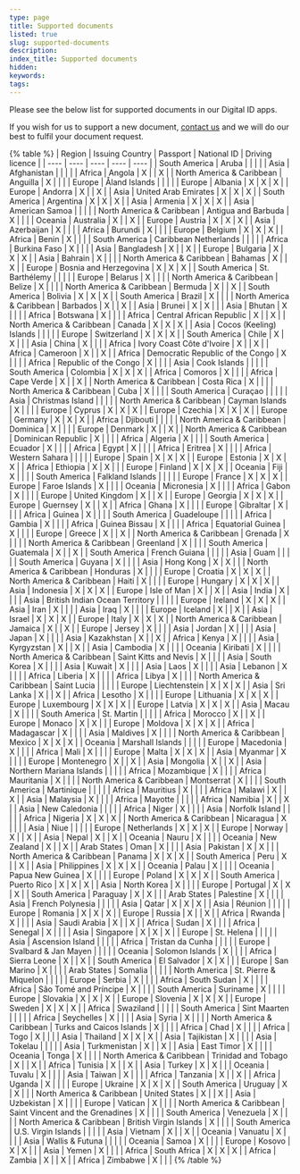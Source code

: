 ```yaml
---
type: page
title: Supported documents
listed: true
slug: supported-documents
description: 
index_title: Supported documents
hidden: 
keywords: 
tags: 
---
```


Please see the below list for supported documents in our Digital ID apps.

If you wish for us to support a new document, [contact us](https://support.yoti.com) and we will do our best to fulfil your document request.

{% table %}
| Region | Issuing Country | Passport | National ID | Driving licence | 
| ---- | ---- | ---- | ---- | ---- | 
| South America | Aruba |  |  |  | 
| Asia | Afghanistan |  |  |  | 
| Africa | Angola | X |  | X | 
| North America & Caribbean | Anguilla | X |  |  | 
| Europe | Åland Islands |  |  |  | 
| Europe | Albania | X | X | X | 
| Europe | Andorra | X |  | X | 
| Asia | United Arab Emirates | X | X | X | 
| South America | Argentina | X | X | X | 
| Asia | Armenia | X | X | X | 
| Asia | American Samoa |  |  |  | 
| North America & Caribbean | Antigua and Barbuda | X |  |  | 
| Oceania | Australia | X |  | X | 
| Europe | Austria | X | X | X | 
| Asia | Azerbaijan | X |  |  | 
| Africa | Burundi | X |  |  | 
| Europe | Belgium | X | X | X | 
| Africa | Benin | X |  |  | 
| South America | Caribbean Netherlands |  |  |  | 
| Africa | Burkina Faso | X |  |  | 
| Asia | Bangladesh | X |  | X | 
| Europe | Bulgaria | X | X | X | 
| Asia | Bahrain | X |  |  | 
| North America & Caribbean | Bahamas | X |  | X | 
| Europe | Bosnia and Herzegovina | X | X | X | 
| South America | St. Barthélemy |  |  |  | 
| Europe | Belarus | X |  |  | 
| North America & Caribbean | Belize | X |  |  | 
| North America & Caribbean | Bermuda | X |  | X | 
| South America | Bolivia | X | X | X | 
| South America | Brazil | X |  |  | 
| North America & Caribbean | Barbados | X |  | X | 
| Asia | Brunei | X | X |  | 
| Asia | Bhutan | X |  |  | 
| Africa | Botswana | X |  |  | 
| Africa | Central African Republic | X |  | X | 
| North America & Caribbean | Canada | X | X | X | 
| Asia | Cocos (Keeling) Islands |  |  |  | 
| Europe | Switzerland | X | X | X | 
| South America | Chile | X | X |  | 
| Asia | China | X |  |  | 
| Africa | Ivory Coast Côte d'Ivoire | X |  | X | 
| Africa | Cameroon | X |  | X | 
| Africa | Democratic Republic of the Congo | X |  |  | 
| Africa | Republic of the Congo | X |  |  | 
| Asia | Cook Islands |  |  |  | 
| South America | Colombia | X | X | X | 
| Africa | Comoros | X |  |  | 
| Africa | Cape Verde | X |  | X | 
| North America & Caribbean | Costa Rica | X |  |  | 
| North America & Caribbean | Cuba | X |  |  | 
| South America | Curaçao |  |  |  | 
| Asia | Christmas Island |  |  |  | 
| North America & Caribbean | Cayman Islands | X |  |  | 
| Europe | Cyprus | X | X | X | 
| Europe | Czechia | X | X | X | 
| Europe | Germany | X | X | X | 
| Africa | Djibouti |  |  |  | 
| North America & Caribbean | Dominica | X |  |  | 
| Europe | Denmark | X |  | X | 
| North America & Caribbean | Dominican Republic | X |  |  | 
| Africa | Algeria | X |  |  | 
| South America | Ecuador | X |  |  | 
| Africa | Egypt | X |  |  | 
| Africa | Eritrea | X |  |  | 
| Africa | Western Sahara |  |  |  | 
| Europe | Spain | X | X | X | 
| Europe | Estonia | X | X | X | 
| Africa | Ethiopia | X | X |  | 
| Europe | Finland | X | X | X | 
| Oceania | Fiji | X |  |  | 
| South America | Falkland Islands |  |  |  | 
| Europe | France | X | X | X | 
| Europe | Faroe Islands | X |  |  | 
| Oceania | Micronesia | X |  |  | 
| Africa | Gabon | X |  |  | 
| Europe | United Kingdom | X |  | X | 
| Europe | Georgia | X | X | X | 
| Europe | Guernsey | X |  | X | 
| Africa | Ghana | X |  |  | 
| Europe | Gibraltar | X |  |  | 
| Africa | Guinea | X |  |  | 
| South America | Guadeloupe |  |  |  | 
| Africa | Gambia | X |  |  | 
| Africa | Guinea Bissau | X |  |  | 
| Africa | Equatorial Guinea | X |  |  | 
| Europe | Greece | X |  | X | 
| North America & Caribbean | Grenada | X |  |  | 
| North America & Caribbean | Greenland | X |  |  | 
| South America | Guatemala | X |  | X | 
| South America | French Guiana |  |  |  | 
| Asia | Guam |  |  |  | 
| South America | Guyana | X |  |  | 
| Asia | Hong Kong | X | X |  | 
| North America & Caribbean | Honduras | X |  |  | 
| Europe | Croatia | X | X | X | 
| North America & Caribbean | Haiti | X |  |  | 
| Europe | Hungary | X | X | X | 
| Asia | Indonesia | X | X | X | 
| Europe | Isle of Man | X |  | X | 
| Asia | India | X |  |  | 
| Asia | British Indian Ocean Territory |  |  |  | 
| Europe | Ireland | X | X | X | 
| Asia | Iran | X |  |  | 
| Asia | Iraq | X |  |  | 
| Europe | Iceland | X |  | X | 
| Asia | Israel | X | X | X | 
| Europe | Italy | X | X | X | 
| North America & Caribbean | Jamaica | X |  | X | 
| Europe | Jersey | X |  |  | 
| Asia | Jordan | X |  |  | 
| Asia | Japan | X |  |  | 
| Asia | Kazakhstan | X |  | X | 
| Africa | Kenya | X |  |  | 
| Asia | Kyrgyzstan | X |  | X | 
| Asia | Cambodia | X |  |  | 
| Oceania | Kiribati | X |  |  | 
| North America & Caribbean | Saint Kitts and Nevis | X |  |  | 
| Asia | South Korea | X |  |  | 
| Asia | Kuwait | X |  |  | 
| Asia | Laos | X |  |  | 
| Asia | Lebanon | X |  |  | 
| Africa | Liberia | X |  |  | 
| Africa | Libya | X |  |  | 
| North America & Caribbean | Saint Lucia |  |  |  | 
| Europe | Liechtenstein | X | X | X | 
| Asia | Sri Lanka | X |  | X | 
| Africa | Lesotho | X |  |  | 
| Europe | Lithuania | X | X | X | 
| Europe | Luxembourg | X | X | X | 
| Europe | Latvia | X | X | X | 
| Asia | Macau | X |  |  | 
| South America | St. Martin |  |  |  | 
| Africa | Morocco | X |  | X | 
| Europe | Monaco | X | X |  | 
| Europe | Moldova | X | X | X | 
| Africa | Madagascar | X |  |  | 
| Asia | Maldives | X |  |  | 
| North America & Caribbean | Mexico | X | X | X | 
| Oceania | Marshall Islands |  |  |  | 
| Europe | Macedonia | X |  |  | 
| Africa | Mali | X |  |  | 
| Europe | Malta | X | X | X | 
| Asia | Myanmar | X |  |  | 
| Europe | Montenegro | X |  | X | 
| Asia | Mongolia | X |  | X | 
| Asia | Northern Mariana Islands |  |  |  | 
| Africa | Mozambique | X |  |  | 
| Africa | Mauritania | X |  |  | 
| North America & Caribbean | Montserrat | X |  |  | 
| South America | Martinique |  |  |  | 
| Africa | Mauritius | X |  |  | 
| Africa | Malawi | X |  | X | 
| Asia | Malaysia | X |  |  | 
| Africa | Mayotte |  |  |  | 
| Africa | Namibia | X |  | X | 
| Asia | New Caledonia |  |  |  | 
| Africa | Niger | X |  |  | 
| Asia | Norfolk Island |  |  |  | 
| Africa | Nigeria | X | X | X | 
| North America & Caribbean | Nicaragua | X |  |  | 
| Asia | Niue |  |  |  | 
| Europe | Netherlands | X | X | X | 
| Europe | Norway | X |  | X | 
| Asia | Nepal | X |  | X | 
| Oceania | Nauru | X |  |  | 
| Oceania | New Zealand | X |  | X | 
| Arab States | Oman | X |  |  | 
| Asia | Pakistan | X | X |  | 
| North America & Caribbean | Panama | X | X | X | 
| South America | Peru | X |  | X | 
| Asia | Philippines | X | X | X | 
| Oceania | Palau | X |  |  | 
| Oceania | Papua New Guinea | X |  |  | 
| Europe | Poland | X | X | X | 
| South America | Puerto Rico | X | X | X | 
| Asia | North Korea | X |  |  | 
| Europe | Portugal | X | X | X | 
| South America | Paraguay | X | X |  | 
| Arab States | Palestine | X |  |  | 
| Asia | French Polynesia |  |  |  | 
| Asia | Qatar | X | X | X | 
| Asia | Réunion |  |  |  | 
| Europe | Romania | X | X | X | 
| Europe | Russia | X |  | X | 
| Africa | Rwanda | X |  |  | 
| Asia | Saudi Arabia | X |  | X | 
| Africa | Sudan | X |  |  | 
| Africa | Senegal | X |  |  | 
| Asia | Singapore | X | X | X | 
| Europe | St. Helena |  |  |  | 
| Asia | Ascension Island |  |  |  | 
| Africa | Tristan da Cunha |  |  |  | 
| Europe | Svalbard & Jan Mayen |  |  |  | 
| Oceania | Solomon Islands | X |  |  | 
| Africa | Sierra Leone | X |  | X | 
| South America | El Salvador | X | X |  | 
| Europe | San Marino | X |  |  | 
| Arab States | Somalia |  |  |  | 
| North America | St. Pierre & Miquelon |  |  |  | 
| Europe | Serbia | X |  |  | 
| Africa | South Sudan | X |  |  | 
| Africa | São Tomé and Príncipe | X |  |  | 
| South America | Suriname | X |  |  | 
| Europe | Slovakia | X | X | X | 
| Europe | Slovenia | X | X | X | 
| Europe | Sweden | X | X | X | 
| Africa | Swaziland |  |  |  | 
| South America | Sint Maarten |  |  |  | 
| Africa | Seychelles | X |  |  | 
| Asia | Syria | X |  |  | 
| North America & Caribbean | Turks and Caicos Islands | X |  |  | 
| Africa | Chad | X |  |  | 
| Africa | Togo | X |  |  | 
| Asia | Thailand | X | X | X | 
| Asia | Tajikistan | X |  |  | 
| Asia | Tokelau |  |  |  | 
| Asia | Turkmenistan | X |  | X | 
| Asia | East Timor | X |  |  | 
| Oceania | Tonga | X |  |  | 
| North America & Caribbean | Trinidad and Tobago | X |  | X | 
| Africa | Tunisia | X |  | X | 
| Asia | Turkey | X | X |  | 
| Oceania | Tuvalu | X |  |  | 
| Asia | Taiwan | X |  |  | 
| Africa | Tanzania | X |  | X | 
| Africa | Uganda | X |  |  | 
| Europe | Ukraine | X | X | X | 
| South America | Uruguay | X | X |  | 
| North America & Caribbean | United States | X |  | X | 
| Asia | Uzbekistan | X |  |  | 
| Europe | Vatican | X |  |  | 
| North America & Caribbean | Saint Vincent and the Grenadines | X |  |  | 
| South America | Venezuela | X |  |  | 
| North America & Caribbean | British Virgin Islands | X |  |  | 
| South America | U.S. Virgin Islands |  |  |  | 
| Asia | Vietnam | X |  | X | 
| Oceania | Vanuatu | X |  |  | 
| Asia | Wallis & Futuna |  |  |  | 
| Oceania | Samoa | X |  |  | 
| Europe | Kosovo | X | X |  | 
| Asia | Yemen | X |  |  | 
| Africa | South Africa | X | X | X | 
| Africa | Zambia | X |  | X | 
| Africa | Zimbabwe | X |  |  | 
{% /table %}